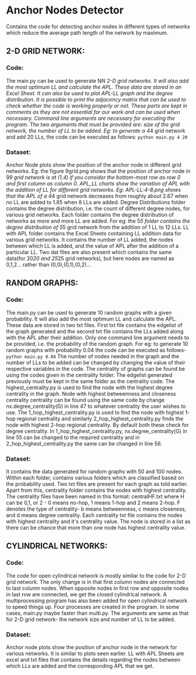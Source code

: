 # Anchor Nodes Detector
Contains the code for detecting anchor nodes in different types of networks which reduce the average path length of the network by maximum.

## 2-D GRID NETWORK:

### Code:
The main.py can be used to generate N*N 2-D grid networks. It will also add the most optimum LL and calculate the APL. These data are stored in an Excel Sheet. 
It can also be used to plot APL-LL graph and the degree distribution. It is possible to print the adjacency matrix that can be used to check whether the code is working properly or not. These parts are kept in comments as they are not essential for our work and can be used when necessary.
Command line arguments are necessary for executing the program. The two arguments that must be provided are: size of the grid network, the number of LL to be added. Eg: to generate a 4*4 grid network and add 20 LLs, the code can be executed as follows:
`python main.py 4 20`

### Dataset:
Anchor Node plots show the position of the anchor node in different grid networks. Eg: the figure 9grid.png shows that the position of anchor node in 9*9 grid network is at (1,4) if you consider the bottom-most row as row 0 and first column as column 0. 
APL_LL charts show the variation of APL with the addition of LL for different grid networks. Eg: APL-LL:4-8.png shows that the APL of a 4*4 grid network decreases from roughly about 2.67 when no LL are added to 1.85 when 8 LLs are added.
Degree Distributions folder contains the degree distribution, i.e. the count of different degree nodes, for various grid networks. Each folder contains the degree distribution of networks as more and more LL are added. For eg: the 5*5 folder contains the degree distribution of 5*5 grid network from the addition of 1 LL to 12 LLs.
LL with APL folder contains the Excel Sheets containing LL addition data for various grid networks. It contains the number of LL added, the nodes between which LL is added, and the value of APL after the addition of a particular LL. Two dat files are also present which contains the same data(for 20*20 and 25*25 grid networks), but here nodes are named as 0,1,2... rather than (0,0),(0,1),(0,2)...

## RANDOM GRAPHS:

### Code:
The main.py can be used to generate 10 random graphs with a given probability. It will also add the most optimum LL and calculate the APL. These data are stored in two txt files. First txt file contains the edgelist of the graph generated and the second txt file contains the LLs added along with the APL after their addition.
Only one command line argument needs to be provided, i.e. the probability of the random graph. For eg: to generate 10 random graphs with probability 0.04 the code can be executed as follows-
		`python main.py 0.04`
The number of nodes needed in the graph and the number of LLs to be added can be changed by changing the value of their respective variables in the code.
The centrality of graphs can be found be using the codes given in the centrality folder. The edgelist generated previously must be kept in the same folder as the centrality code. 
The highest_centrality.py is used to find the node with the highest degree centrality in the graph. Node with highest betweenness and closeness centrality centrality can be found using the same code by change nx.degree_centrality(G) in line 47 to whatever centrality the user wishes to use.
The 1_hop_highest_centrality.py is used to find the node with highest 1-hop regional centrality and similarly 2_hop_highest_centrality.py finds the node with highest 2-hop regional centrality. By default both these check for degree centrality. In 1_hop_highest_centrality.py, nx.degree_centrality(G) in line 55 can be changed to the required centrality and in 2_hop_highest_centrality.py the same can be changed in line 56.

### Dataset:
It contains the data generated for random graphs with 50 and 100 nodes. Within each folder, contains various folders which are classified based on the probability used.
Two txt files are present for each graph as told earlier. Apart from this, centrality folder contains the nodes with highest centrality. 
The centrality files have been named in this format: centralHF.txt where H can be 0,1, or 2 - 0 means no-hop, 1 means 1-hop and 2 means 2-hop. F denotes the type of centrality- b means betweenness, c means closeness, and d means degree centrality. 
Each centrality txt file contains the nodes with highest centrality and it's centrality value. The node is stored in a list as there can be chance that more than one node has highest centrality value.

## CYLINDRICAL NETWORKS:

### Code:
The code for open cylindrical network is mostly similar to the code for 2-D grid network. The only change is in that first column nodes are connected to last column nodes. When opposite nodes in first row and opposite nodes in last row are connected, we get the closed cylindrical network.
A multiprocessing program has also been added for open cylindrical network to speed things up. Four processes are created in the program. In some cases, main.py maybe faster than multi.py.
The arguments are same as that for 2-D grid network- the network size and number of LL to be added. 

### Dataset:
Anchor node plots show the position of anchor node in the network for various networks. It is similar to plots seen earlier.
LL with APL Sheets are excel and txt files that contains the details regarding the nodes between which LLs are added and the corresponding APL that we get.

